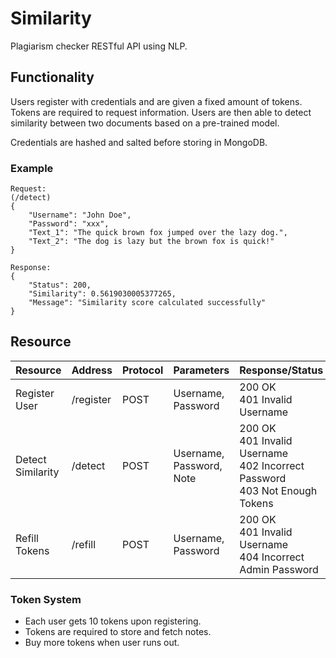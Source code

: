 # Similarity

Plagiarism checker RESTful API using NLP.

## Functionality

Users register with credentials and are given a fixed amount of tokens. Tokens are required
to request information. Users are then able to detect similarity between two documents
based on a pre-trained model. 

Credentials are hashed and salted before storing in MongoDB.

### Example

```
Request: 
(/detect)
{
    "Username": "John Doe",
    "Password": "xxx",
    "Text_1": "The quick brown fox jumped over the lazy dog.",
    "Text_2": "The dog is lazy but the brown fox is quick!"
}

Response:
{
    "Status": 200,
    "Similarity": 0.5619030005377265,
    "Message": "Similarity score calculated successfully"
}
```

## Resource

|Resource            | Address   | Protocol  | Parameters               | Response/Status                                                                           |
| ------------------ | --------- | --------- | ------------------------ | ------------------------------------------------------------------------------------------|
| Register User      | /register | POST      | Username, Password       | 200 OK <br />401 Invalid Username                                                         |
| Detect Similarity  | /detect   | POST      | Username, Password, Note | 200 OK <br />401 Invalid Username <br />402 Incorrect Password <br />403 Not Enough Tokens|
| Refill Tokens      | /refill   | POST      | Username, Password       | 200 OK <br />401 Invalid Username <br />404 Incorrect Admin Password                      |

### Token System
- Each user gets 10 tokens upon registering.
- Tokens are required to store and fetch notes.
- Buy more tokens when user runs out.